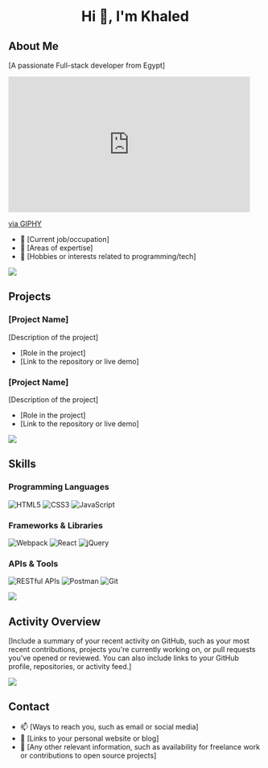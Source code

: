 <h1 align="center">Hi 👋, I'm Khaled</h1>

## About Me

[A passionate Full-stack developer from Egypt]

<iframe src="https://giphy.com/embed/13HgwGsXF0aiGY" width="480" height="270" frameBorder="0" class="giphy-embed" allowFullScreen></iframe><p><a href="https://giphy.com/gifs/13HgwGsXF0aiGY">via GIPHY</a></p>

- 🏢 [Current job/occupation]
- 🌱 [Areas of expertise]
- 💬 [Hobbies or interests related to programming/tech]

<a href="https://www.youtube.com/watch?v=dQw4w9WgXcQ"><img src="https://user-images.githubusercontent.com/73097560/115834477-dbab4500-a447-11eb-908a-139a6edaec5c.gif"></a>

## Projects

### [Project Name]

[Description of the project]

- [Role in the project]
- [Link to the repository or live demo]

### [Project Name]

[Description of the project]

- [Role in the project]
- [Link to the repository or live demo]

<a href="https://www.youtube.com/watch?v=dQw4w9WgXcQ"><img src="https://user-images.githubusercontent.com/73097560/115834477-dbab4500-a447-11eb-908a-139a6edaec5c.gif"></a>

## Skills

### Programming Languages

![HTML5](https://img.shields.io/badge/-HTML5-E34F26?style=flat-square&logo=html5&logoColor=white)
![CSS3](https://img.shields.io/badge/-CSS3-1572B6?style=flat-square&logo=css3)
![JavaScript](https://img.shields.io/badge/-JavaScript-black?style=flat-square&logo=javascript)

### Frameworks & Libraries

![Webpack](https://img.shields.io/badge/-Webpack-8DD6F9?style=flat-square&logo=webpack&logoColor=black)
![React](https://img.shields.io/badge/-React-black?style=flat-square&logo=react)
![jQuery](https://img.shields.io/badge/-jQuery-0769AD?style=flat-square&logo=jquery&logoColor=white)

### APIs & Tools

![RESTful APIs](https://img.shields.io/badge/-RESTful%20APIs-61DAFB?style=flat-square&logo=swagger)
![Postman](https://img.shields.io/badge/-Postman-black?style=flat-square&logo=postman)
![Git](https://img.shields.io/badge/-Git-black?style=flat-square&logo=git)

<a href="https://www.youtube.com/watch?v=dQw4w9WgXcQ"><img src="https://user-images.githubusercontent.com/73097560/115834477-dbab4500-a447-11eb-908a-139a6edaec5c.gif"></a>

## Activity Overview

[Include a summary of your recent activity on GitHub, such as your most recent contributions, projects you're currently working on, or pull requests you've opened or reviewed. You can also include links to your GitHub profile, repositories, or activity feed.]

<a href="https://www.youtube.com/watch?v=dQw4w9WgXcQ"><img src="https://user-images.githubusercontent.com/73097560/115834477-dbab4500-a447-11eb-908a-139a6edaec5c.gif"></a>

## Contact

- 📫 [Ways to reach you, such as email or social media]
- 🔗 [Links to your personal website or blog]
- 💼 [Any other relevant information, such as availability for freelance work or contributions to open source projects]


